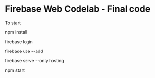 # Firebase Web Codelab - Final code

To start


npm install

firebase login

firebase use --add

firebase serve --only hosting


npm start

